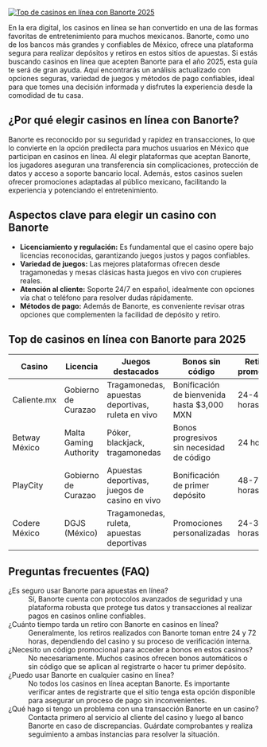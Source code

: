 [![Top de casinos en línea con Banorte 2025](https://123-caf.pages.dev/gitsignup.png)](https://vrmoo.ru/Bt82HjjY)

<p>En la era digital, los casinos en línea se han convertido en una de las formas favoritas de entretenimiento para muchos mexicanos. Banorte, como uno de los bancos más grandes y confiables de México, ofrece una plataforma segura para realizar depósitos y retiros en estos sitios de apuestas. Si estás buscando casinos en línea que acepten Banorte para el año 2025, esta guía te será de gran ayuda. Aquí encontrarás un análisis actualizado con opciones seguras, variedad de juegos y métodos de pago confiables, ideal para que tomes una decisión informada y disfrutes la experiencia desde la comodidad de tu casa.</p>  <h2>¿Por qué elegir casinos en línea con Banorte?</h2> <p>Banorte es reconocido por su seguridad y rapidez en transacciones, lo que lo convierte en la opción predilecta para muchos usuarios en México que participan en casinos en línea. Al elegir plataformas que aceptan Banorte, los jugadores aseguran una transferencia sin complicaciones, protección de datos y acceso a soporte bancario local. Además, estos casinos suelen ofrecer promociones adaptadas al público mexicano, facilitando la experiencia y potenciando el entretenimiento.</p>  <h2>Aspectos clave para elegir un casino con Banorte</h2> <ul> <li><strong>Licenciamiento y regulación:</strong> Es fundamental que el casino opere bajo licencias reconocidas, garantizando juegos justos y pagos confiables.</li> <li><strong>Variedad de juegos:</strong> Las mejores plataformas ofrecen desde tragamonedas y mesas clásicas hasta juegos en vivo con crupieres reales.</li> <li><strong>Atención al cliente:</strong> Soporte 24/7 en español, idealmente con opciones vía chat o teléfono para resolver dudas rápidamente.</li> <li><strong>Métodos de pago:</strong> Además de Banorte, es conveniente revisar otras opciones que complementen la facilidad de depósito y retiro.</li> </ul>  <h2>Top de casinos en línea con Banorte para 2025</h2> <table> <thead> <tr> <th>Casino</th> <th>Licencia</th> <th>Juegos destacados</th> <th>Bonos sin código</th> <th>Retiro promedio</th> </tr> </thead> <tbody> <tr> <td>Caliente.mx</td> <td>Gobierno de Curazao</td> <td>Tragamonedas, apuestas deportivas, ruleta en vivo</td> <td>Bonificación de bienvenida hasta $3,000 MXN</td> <td>24-48 horas</td> </tr> <tr> <td>Betway México</td> <td>Malta Gaming Authority</td> <td>Póker, blackjack, tragamonedas</td> <td>Bonos progresivos sin necesidad de código</td> <td>24 horas</td> </tr> <tr> <td>PlayCity</td> <td>Gobierno de Curazao</td> <td>Apuestas deportivas, juegos de casino en vivo</td> <td>Bonificación de primer depósito</td> <td>48-72 horas</td> </tr> <tr> <td>Codere México</td> <td>DGJS (México)</td> <td>Tragamonedas, ruleta, apuestas deportivas</td> <td>Promociones personalizadas</td> <td>24-36 horas</td> </tr> </tbody> </table>  <h2>Preguntas frecuentes (FAQ)</h2> <dl> <dt>¿Es seguro usar Banorte para apuestas en línea?</dt> <dd>Sí, Banorte cuenta con protocolos avanzados de seguridad y una plataforma robusta que protege tus datos y transacciones al realizar pagos en casinos online confiables.</dd>  <dt>¿Cuánto tiempo tarda un retiro con Banorte en casinos en línea?</dt> <dd>Generalmente, los retiros realizados con Banorte toman entre 24 y 72 horas, dependiendo del casino y su proceso de verificación interna.</dd>  <dt>¿Necesito un código promocional para acceder a bonos en estos casinos?</dt> <dd>No necesariamente. Muchos casinos ofrecen bonos automáticos o sin código que se aplican al registrarte o hacer tu primer depósito.</dd>  <dt>¿Puedo usar Banorte en cualquier casino en línea?</dt> <dd>No todos los casinos en línea aceptan Banorte. Es importante verificar antes de registrarte que el sitio tenga esta opción disponible para asegurar un proceso de pago sin inconvenientes.</dd>  <dt>¿Qué hago si tengo un problema con una transacción Banorte en un casino?</dt> <dd>Contacta primero al servicio al cliente del casino y luego al banco Banorte en caso de discrepancias. Guárdate comprobantes y realiza seguimiento a ambas instancias para resolver la situación.</dd> </dl>